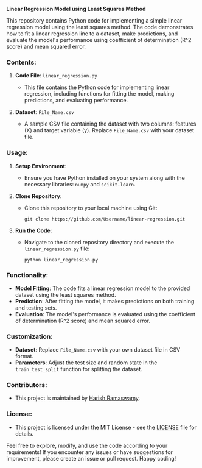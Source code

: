 **Linear Regression Model using Least Squares Method**

This repository contains Python code for implementing a simple linear regression model using the least squares method. The code demonstrates how to fit a linear regression line to a dataset, make predictions, and evaluate the model's performance using coefficient of determination (R^2 score) and mean squared error.

### Contents:
1. **Code File**: `linear_regression.py`
   - This file contains the Python code for implementing linear regression, including functions for fitting the model, making predictions, and evaluating performance.

2. **Dataset**: `File_Name.csv`
   - A sample CSV file containing the dataset with two columns: features (X) and target variable (y). Replace `File_Name.csv` with your dataset file.

### Usage:
1. **Setup Environment**:
   - Ensure you have Python installed on your system along with the necessary libraries: `numpy` and `scikit-learn`.

2. **Clone Repository**:
   - Clone this repository to your local machine using Git:
     ```
     git clone https://github.com/Username/linear-regression.git
     ```

3. **Run the Code**:
   - Navigate to the cloned repository directory and execute the `linear_regression.py` file:
     ```
     python linear_regression.py
     ```

### Functionality:
- **Model Fitting**: The code fits a linear regression model to the provided dataset using the least squares method.
- **Prediction**: After fitting the model, it makes predictions on both training and testing sets.
- **Evaluation**: The model's performance is evaluated using the coefficient of determination (R^2 score) and mean squared error.

### Customization:
- **Dataset**: Replace `File_Name.csv` with your own dataset file in CSV format.
- **Parameters**: Adjust the test size and random state in the `train_test_split` function for splitting the dataset.

### Contributors:
- This project is maintained by [Harish Ramaswamy](https://github.com/RHarish1).

### License:
- This project is licensed under the MIT License - see the [LICENSE](LICENSE) file for details.

Feel free to explore, modify, and use the code according to your requirements! If you encounter any issues or have suggestions for improvement, please create an issue or pull request. Happy coding!
